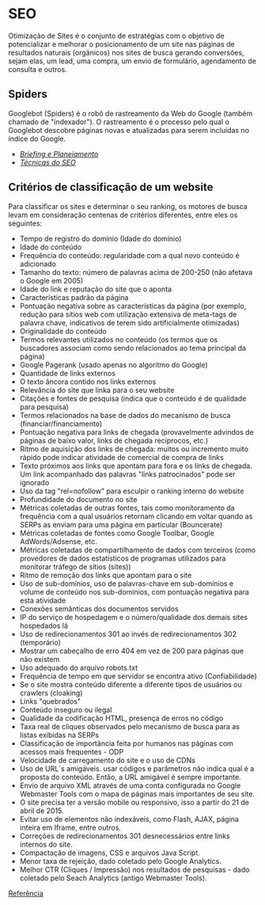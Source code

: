 # SEO
Otimização de Sites é o conjunto de estratégias com o objetivo de potencializar e melhorar o posicionamento de um site nas páginas de resultados naturais (orgânicos) nos sites de busca gerando conversões, sejam elas, um lead, uma compra, um envio de formulário, agendamento de consulta e outros.

## Spiders
Googlebot \(Spiders\) é o robô de rastreamento da Web do Google (também chamado de "indexador"). O rastreamento é o processo pelo qual o Googlebot descobre páginas novas e atualizadas para serem incluídas no índice do Google.


- [_Briefing e Planejamento_](Briefing.md)
- [_Técnicas do SEO_](tecnicas.md)


## Critérios de classificação de um website
Para classificar os sites e determinar o seu ranking, os motores de busca levam em consideração centenas de critérios diferentes, entre eles os seguintes:

* Tempo de registro do domínio (Idade do domínio)
* Idade do conteúdo
* Frequência do conteúdo: regularidade com a qual novo conteúdo é adicionado
* Tamanho do texto: número de palavras acima de 200-250 (não afetava o Google em 2005)
* Idade do link e reputação do site que o aponta
* Características padrão da página
* Pontuação negativa sobre as características da página (por exemplo, redução para sítios web com utilização extensiva de meta-tags de palavra chave, indicativos de terem sido artificialmente otimizadas)
* Originalidade do conteúdo
* Termos relevantes utilizados no conteúdo (os termos que os buscadores associam como sendo relacionados ao tema principal da página)
* Google Pagerank (usado apenas no algoritmo do Google)
* Quantidade de links externos
* O texto âncora contido nos links externos
* Relevância do site que linka para o seu website
* Citações e fontes de pesquisa (indica que o conteúdo é de qualidade para pesquisa)
* Termos relacionados na base de dados do mecanismo de busca (financiar/financiamento)
* Pontuação negativa para links de chegada (provavelmente advindos de páginas de baixo valor, links de chegada recíprocos, etc.)
* Ritmo de aquisição dos links de chegada: muitos ou incremento muito rápido pode indicar atividade de comercial de compra de links
* Texto próximos aos links que apontam para fora e os links de chegada. Um link acompanhado das palavras "links patrocinados" pode ser ignorado
* Uso da tag "rel=nofollow" para esculpir o ranking interno do website
* Profundidade do documento no site
* Métricas coletadas de outras fontes, tais como monitoramento da frequência com a qual usuários retornam clicando em voltar quando as SERPs as enviam para uma página em particular (Bouncerate)
* Métricas coletadas de fontes como Google Toolbar, Google AdWords/Adsense, etc.
* Métricas coletadas de compartilhamento de dados com terceiros (como provedores de dados estatísticos de programas utilizados para monitorar tráfego de sítios (sites))
* Ritmo de remoção dos links que apontam para o site
* Uso de sub-domínios, uso de palavras-chave em sub-domínios e volume de conteúdo nos sub-domínios, com pontuação negativa para esta atividade
* Conexões semânticas dos documentos servidos
* IP do serviço de hospedagem e o número/qualidade dos demais sites hospedados lá
* Uso de redirecionamentos 301 ao invés de redirecionamentos 302 (temporário)
* Mostrar um cabeçalho de erro 404 em vez de 200 para páginas que não existem
* Uso adequado do arquivo robots.txt
* Frequência de tempo em que servidor se encontra ativo (Confiabilidade)
* Se o site mostra conteúdo diferente a diferente tipos de usuários ou crawlers (cloaking)
* Links "quebrados"
* Conteúdo inseguro ou ilegal
* Qualidade da codificação HTML, presença de erros no código
* Taxa real de cliques observados pelo mecanismo de busca para as listas exibidas na SERPs
* Classificação de importância feita por humanos nas páginas com acessos mais frequentes - ODP
* Velocidade de carregamento do site e o uso de CDNs
* Uso de URL´s amigáveis. usar códigos e parâmetros não indica qual é a proposta do conteúdo. Então, a URL amigável é sempre importante.
* Envio de arquivo XML através de uma conta configurada no Google Webmaster Tools com o mapa de páginas mais importantes de seu site.
* O site precisa ter a versão mobile ou responsivo, isso a partir do 21 de abril de 2015.
* Evitar uso de elementos não indexáveis, como Flash, AJAX, página inteira em Iframe, entre outros.
* Correções de redirecionamentos 301 desnecessários entre links internos do site.
* Compactação de imagens, CSS e arquivos Java Script.
* Menor taxa de rejeição, dado coletado pelo Google Analytics.
* Melhor CTR (Cliques / Impressão) nos resultados de pesquisas - dado coletado pelo Seach Analytics (antigo Webmaster Tools).



[Referência](https://pt.wikipedia.org/wiki/Otimiza%C3%A7%C3%A3o_para_motores_de_busca)

